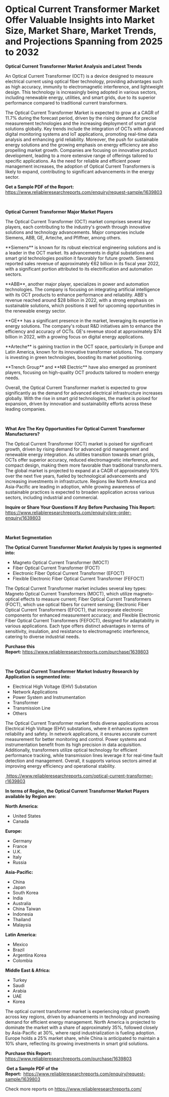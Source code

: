 <p><h1>Optical Current Transformer Market Offer Valuable Insights into Market Size, Market Share, Market Trends, and Projections Spanning from 2025 to 2032</h1></p><p><strong>Optical Current Transformer Market Analysis and Latest Trends</strong></p>
<p><p>An Optical Current Transformer (OCT) is a device designed to measure electrical current using optical fiber technology, providing advantages such as high accuracy, immunity to electromagnetic interference, and lightweight design. This technology is increasingly being adopted in various sectors, including renewable energy, utilities, and smart grids, due to its superior performance compared to traditional current transformers.</p><p>The Optical Current Transformer Market is expected to grow at a CAGR of 11.7% during the forecast period, driven by the rising demand for precise measurement technologies and the increasing deployment of smart grid solutions globally. Key trends include the integration of OCTs with advanced digital monitoring systems and IoT applications, promoting real-time data analysis and enhancing grid reliability. Moreover, the push for sustainable energy solutions and the growing emphasis on energy efficiency are also propelling market growth. Companies are focusing on innovative product development, leading to a more extensive range of offerings tailored to specific applications. As the need for reliable and efficient power management increases, the adoption of Optical Current Transformers is likely to expand, contributing to significant advancements in the energy sector.</p></p>
<p><strong>Get a Sample PDF of the Report:&nbsp;</strong> <a href="https://www.reliableresearchreports.com/enquiry/request-sample/1639803?utm_campaign=2283&utm_medium=2&utm_source=Github&utm_content=ia&utm_term=07042025&utm_id=optical-current-transformer">https://www.reliableresearchreports.com/enquiry/request-sample/1639803</a></p>
<p>&nbsp;</p>
<p><strong>Optical Current Transformer Major Market Players</strong></p>
<p><p>The Optical Current Transformer (OCT) market comprises several key players, each contributing to the industry's growth through innovative solutions and technology advancements. Major companies include Siemens, ABB, GE, Arteche, and Pfiffner, among others.</p><p>**Siemens** is known for its robust electrical engineering solutions and is a leader in the OCT market. Its advancements in digital substations and smart grid technologies position it favorably for future growth. Siemens reported sales revenue of approximately €62 billion in its fiscal year 2022, with a significant portion attributed to its electrification and automation sectors.</p><p>**ABB**, another major player, specializes in power and automation technologies. The company is focusing on integrating artificial intelligence with its OCT products to enhance performance and reliability. ABB's revenue reached around $28 billion in 2022, with a strong emphasis on sustainable solutions, which positions it well for upcoming opportunities in the renewable energy sector.</p><p>**GE** has a significant presence in the market, leveraging its expertise in energy solutions. The company's robust R&D initiatives aim to enhance the efficiency and accuracy of OCTs. GE's revenue stood at approximately $74 billion in 2022, with a growing focus on digital energy applications.</p><p>**Arteche** is gaining traction in the OCT space, particularly in Europe and Latin America, known for its innovative transformer solutions. The company is investing in green technologies, boosting its market positioning.</p><p>**Trench Group** and **NR Electric** have also emerged as prominent players, focusing on high-quality OCT products tailored to modern energy needs.</p><p>Overall, the Optical Current Transformer market is expected to grow significantly as the demand for advanced electrical infrastructure increases globally. With the rise in smart grid technologies, the market is poised for expansion, driven by innovation and sustainability efforts across these leading companies.</p></p>
<p>&nbsp;</p>
<p><strong>What Are The Key Opportunities For Optical Current Transformer Manufacturers?</strong></p>
<p><p>The Optical Current Transformer (OCT) market is poised for significant growth, driven by rising demand for advanced grid management and renewable energy integration. As utilities transition towards smart grids, OCTs offer superior accuracy, reduced electromagnetic interference, and compact design, making them more favorable than traditional transformers. The global market is projected to expand at a CAGR of approximately 10% over the next five years, fueled by technological advancements and increasing investments in infrastructure. Regions like North America and Asia-Pacific are leading in adoption, while growing awareness of sustainable practices is expected to broaden application across various sectors, including industrial and commercial.</p></p>
<p><strong>Inquire or Share Your Questions If Any Before Purchasing This Report:</strong> <a href="https://www.reliableresearchreports.com/enquiry/pre-order-enquiry/1639803?utm_campaign=2283&utm_medium=2&utm_source=Github&utm_content=ia&utm_term=07042025&utm_id=optical-current-transformer">https://www.reliableresearchreports.com/enquiry/pre-order-enquiry/1639803</a></p>
<p>&nbsp;</p>
<p><strong>Market Segmentation</strong></p>
<p><strong>The Optical Current Transformer Market Analysis by types is segmented into:</strong></p>
<p><ul><li>Magneto Optical Current Transformer (MOCT)</li><li>Fiber Optical Current Transformer (FOCT)</li><li>Electronic Fiber Optical Current Transformer (EFOCT)</li><li>Flexible Electronic Fiber Optical Current Transformer (FEFOCT)</li></ul></p>
<p><p>The Optical Current Transformer market includes several key types: Magneto Optical Current Transformers (MOCT), which utilize magneto-optical effects to measure current; Fiber Optical Current Transformers (FOCT), which use optical fibers for current sensing; Electronic Fiber Optical Current Transformers (EFOCT), that incorporate electronic components for enhanced measurement accuracy; and Flexible Electronic Fiber Optical Current Transformers (FEFOCT), designed for adaptability in various applications. Each type offers distinct advantages in terms of sensitivity, insulation, and resistance to electromagnetic interference, catering to diverse industrial needs.</p></p>
<p><strong>Purchase this Report:&nbsp;</strong><a href="https://www.reliableresearchreports.com/purchase/1639803?utm_campaign=2283&utm_medium=2&utm_source=Github&utm_content=ia&utm_term=07042025&utm_id=optical-current-transformer">https://www.reliableresearchreports.com/purchase/1639803</a></p>
<p>&nbsp;</p>
<p><strong>The Optical Current Transformer Market Industry Research by Application is segmented into:</strong></p>
<p><ul><li>Electrical High Voltage (EHV) Substation</li><li>Network Applications</li><li>Power System and Instrumentation</li><li>Transformer</li><li>Transmission Line</li><li>Others</li></ul></p>
<p><p>The Optical Current Transformer market finds diverse applications across Electrical High Voltage (EHV) substations, where it enhances system reliability and safety. In network applications, it ensures accurate current measurement for better monitoring and control. Power systems and instrumentation benefit from its high precision in data acquisition. Additionally, transformers utilize optical technology for efficient performance tracking, while transmission lines leverage it for real-time fault detection and management. Overall, it supports various sectors aimed at improving energy efficiency and operational stability.</p></p>
<p><a href="https://www.reliableresearchreports.com/optical-current-transformer-r1639803?utm_campaign=2283&utm_medium=2&utm_source=Github&utm_content=ia&utm_term=07042025&utm_id=optical-current-transformer">&nbsp;https://www.reliableresearchreports.com/optical-current-transformer-r1639803</a></p>
<p><strong>In terms of Region, the Optical Current Transformer Market Players available by Region are:</strong></p>
<p>
    <p> <strong> North America: </strong>
        <ul>
            <li>United States</li>
            <li>Canada</li>
        </ul>
        </p> 
    <p> <strong> Europe: </strong>
        <ul>
            <li>Germany</li>
            <li>France</li>
            <li>U.K.</li>
            <li>Italy</li>
            <li>Russia</li>
        </ul>
        </p> 
    <p> <strong> Asia-Pacific: </strong>
        <ul>
            <li>China</li>
            <li>Japan</li>
            <li>South Korea</li>
            <li>India</li>
            <li>Australia</li>
            <li>China Taiwan</li>
            <li>Indonesia</li>
            <li>Thailand</li>
            <li>Malaysia</li>
        </ul>
        </p> 
    <p> <strong> Latin America: </strong>
        <ul>
            <li>Mexico</li>
            <li>Brazil</li>
            <li>Argentina Korea</li>
            <li>Colombia</li>
        </ul>
        </p> 
    <p> <strong> Middle East & Africa: </strong>
        <ul>
            <li>Turkey</li>
            <li>Saudi</li>
            <li>Arabia</li>
            <li>UAE</li>
            <li>Korea</li>
        </ul>
    </p>
    </p>
<p><p>The optical current transformer market is experiencing robust growth across key regions, driven by advancements in technology and increasing demand for efficient energy management. North America is projected to dominate the market with a share of approximately 35%, followed closely by Asia-Pacific at 30%, where rapid industrialization is fueling adoption. Europe holds a 25% market share, while China is anticipated to maintain a 10% share, reflecting its growing investments in smart grid solutions.</p></p>
<p><strong>Purchase this Report: </strong><a href="https://www.reliableresearchreports.com/purchase/1639803?utm_campaign=2283&utm_medium=2&utm_source=Github&utm_content=ia&utm_term=07042025&utm_id=optical-current-transformer">https://www.reliableresearchreports.com/purchase/1639803</a></p>
<p>&nbsp;<strong>Get a Sample PDF of the Report:&nbsp;&nbsp;</strong><a href="https://www.reliableresearchreports.com/enquiry/request-sample/1639803?utm_campaign=2283&utm_medium=2&utm_source=Github&utm_content=ia&utm_term=07042025&utm_id=optical-current-transformer">https://www.reliableresearchreports.com/enquiry/request-sample/1639803</a></p>
<p><strong></strong></p>
<p>Check more reports on <a href="https://www.reliableresearchreports.com/?utm_campaign=2283&utm_medium=2&utm_source=Github&utm_content=ia&utm_term=07042025&utm_id=optical-current-transformer">https://www.reliableresearchreports.com/</a></p>